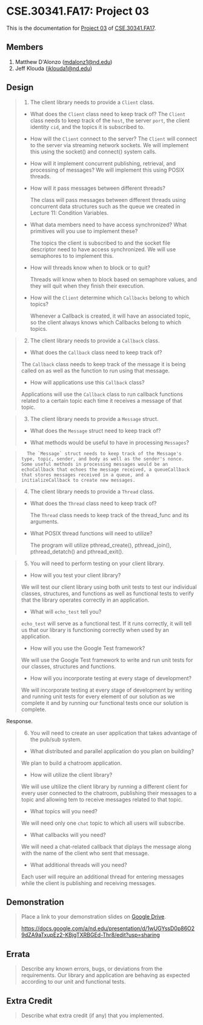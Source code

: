 CSE.30341.FA17: Project 03
==========================

This is the documentation for [Project 03] of [CSE.30341.FA17].

Members
-------

1. Matthew D'Alonzo (mdalonz1@nd.edu) 
2. Jeff Klouda (jklouda1@nd.edu)

Design
------

> 1. The client library needs to provide a `Client` class.
>
>   - What does the `Client` class need to keep track of?
>       The `Client` class needs to keep track of the `host`, the server `port`, the client identity `cid`, and the topics it is subscribed to.
>   - How will the `Client` connect to the server?
>       The `Client` will connect to the server via streaming network sockets. We will implement this using the socket() and connect() system calls.
>   - How will it implement concurrent publishing, retrieval, and processing of
>     messages?
>       We will implement this using POSIX threads.
>   - How will it pass messages between different threads?
>
>       The class will pass messages between different threads using concurrent data structures such as the queue we created in Lecture 11: Condition Variables.
>
>   - What data members need to have access synchronized? What primitives will
>     you use to implement these?
>       
>       The topics the client is subscribed to and the socket file descriptor need to have access synchronized. We will use semaphores to to implement this.
>
>   - How will threads know when to block or to quit?
>
>       Threads will know when to block based on semaphore values, and they will quit when they finish their execution.
>
>   - How will the `Client` determine which `Callbacks` belong to which topics?
>
>       Whenever a Callback is created, it will have an associated topic, so the client always knows which Callbacks belong to which topics.      
>

> 2. The client library needs to provide a `Callback` class.
>
>   - What does the `Callback` class need to keep track of?
>
>   The `Callback` class needs to keep track of the message it is being called on as well as the function to run using that message.
>
>   - How will applications use this `Callback` class?
>
>   Applications will use the `Callback` class to run callback functions related to a certain topic each time it receives a message of that topic.

> 3. The client library needs to provide a `Message` struct.
>
>   - What does the `Message` struct need to keep track of?
>
>   - What methods would be useful to have in processing `Messages`?

>       The `Message` struct needs to keep track of the Message's type, topic, sender, and body as well as the sender's nonce. Some useful methods in processing messages would be an echoCallback that echoes the message received, a queueCallback that stores messages received in a queue, and a initializeCallback to create new messages.

> 4. The client library needs to provide a `Thread` class.
>
>   - What does the `Thread` class need to keep track of?
>
>       The `Thread` class needs to keep track of the thread_func and its arguments.
>
>   - What POSIX thread functions will need to utilize?
>
>       The program will utilize pthread_create(), pthread_join(), pthread_detatch() and pthread_exit().

> 5. You will need to perform testing on your client library.
>
>   - How will you test your client library?
>   
>   We will test our client library using both unit tests to test our individual classes, structures, and functions as well as functional tests to verify that the library operates correctly in an application.
>
>   - What will `echo_test` tell you?
>
>   `echo_test` will serve as a functional test. If it runs correctly, it will tell us that our library is functioning correctly when used by an application.
>
>   - How will you use the Google Test framework?
>
>   We will use the Google Test framework to write and run unit tests for our classes, structures and functions.
>
>   - How will you incorporate testing at every stage of development?
>
>   We will incorporate testing at every stage of development by writing and running unit tests for every element of our solution as we complete it and by running our functional tests once our solution is complete.

Response.

> 6. You will need to create an user application that takes advantage of the
>    pub/sub system.
>
>   - What distributed and parallel application do you plan on building?
>
>   We plan to build a chatroom application.
>
>   - How will utilize the client library?
>
>   We will use ultilize the client library by running a different client for every user connected to the chatroom, publishing their messages to a topic and allowing tem to receive messages related to that topic.
>
>   - What topics will you need?
>
>   We will need only one `chat` topic to which all users will subscribe.
>
>   - What callbacks will you need?
>
>   We will need a chat-related callback that diplays the message along with the name of the client who sent that message.
>
>   - What additional threads will you need?
>
>   Each user will require an additional thread for entering messages while the client is publishing and receiving messages. 

Demonstration
-------------

> Place a link to your demonstration slides on [Google Drive].
>
> https://docs.google.com/a/nd.edu/presentation/d/1wUGYssD0p86O29dZA9aTxupEz2-KBjgTXRBGEd-Thr8/edit?usp=sharing
>
Errata
------

> Describe any known errors, bugs, or deviations from the requirements.
> Our library and application are behaving as expected according to our unit and functional tests.

Extra Credit
------------

> Describe what extra credit (if any) that you implemented.

[Project 03]:       https://www3.nd.edu/~pbui/teaching/cse.30341.fa17/project03.html
[CSE.30341.FA17]:   https://www3.nd.edu/~pbui/teaching/cse.30341.fa17/
[Google Drive]:     https://drive.google.com
